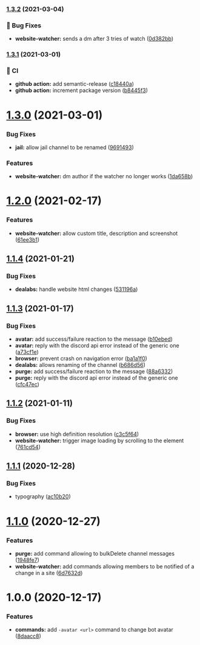 ### [1.3.2](https://github.com/ohanqo/bistro-bot/compare/v1.3.1...v1.3.2) (2021-03-04)


### :bug: Bug Fixes

* **website-watcher:** sends a dm after 3 tries of watch ([0d382bb](https://github.com/ohanqo/bistro-bot/commit/0d382bb02b996f2e627d98905b259cdea719a05a))

### [1.3.1](https://github.com/ohanqo/bistro-bot/compare/v1.3.0...v1.3.1) (2021-03-01)


### :repeat: CI

* **github action:** add semantic-release ([c18440a](https://github.com/ohanqo/bistro-bot/commit/c18440acec122db03c56fcfcbaafd410b200f3e8))
* **github action:** increment package version ([b8445f3](https://github.com/ohanqo/bistro-bot/commit/b8445f3c50edded34b60cf4429ac3d9075339285))

# [1.3.0](https://github.com/ohanqo/bistro-bot/compare/v1.2.0...v1.3.0) (2021-03-01)


### Bug Fixes

* **jail:** allow jail channel to be renamed ([9691493](https://github.com/ohanqo/bistro-bot/commit/96914933b01f5243bd85bc7bf51cef26c3bac0a8))


### Features

* **website-watcher:** dm author if the watcher no longer works ([1da658b](https://github.com/ohanqo/bistro-bot/commit/1da658bc7ee72d20ca431f694b0c523afc89ea16))

# [1.2.0](https://github.com/ohanqo/bistro-bot/compare/v1.1.4...v1.2.0) (2021-02-17)


### Features

* **website-watcher:** allow custom title, description and screenshot ([61ee3b1](https://github.com/ohanqo/bistro-bot/commit/61ee3b122bfcf97a156a1a1319ff4b3d36010c3e))

## [1.1.4](https://github.com/ohanqo/bistro-bot/compare/v1.1.3...v1.1.4) (2021-01-21)


### Bug Fixes

* **dealabs:** handle website html changes ([531196a](https://github.com/ohanqo/bistro-bot/commit/531196a8228baca5b7fcf5a06a0a344ba6f38faf))

## [1.1.3](https://github.com/ohanqo/bistro-bot/compare/v1.1.2...v1.1.3) (2021-01-17)


### Bug Fixes

* **avatar:** add success/failure reaction to the message ([b10ebed](https://github.com/ohanqo/bistro-bot/commit/b10ebed3b2d511b116b200280fdb7a9d12cbe676))
* **avatar:** reply with the discord api error instead of the generic one ([a73cf1e](https://github.com/ohanqo/bistro-bot/commit/a73cf1ee7aaa5ff01ee49630e7164f066709a96b))
* **browser:** prevent crash on navigation error ([ba1a1f0](https://github.com/ohanqo/bistro-bot/commit/ba1a1f04d2370900030e54577d4fecd567da1c78))
* **dealabs:** allows renaming of the channel ([b686d56](https://github.com/ohanqo/bistro-bot/commit/b686d56d8966c2ceb5041d0d3996f0e5e6dce323))
* **purge:** add success/failure reaction to the message ([88a6332](https://github.com/ohanqo/bistro-bot/commit/88a6332cbfd0a3902c103b147395ee49446b1709))
* **purge:** reply with the discord api error instead of the generic one ([cfc47ec](https://github.com/ohanqo/bistro-bot/commit/cfc47ec03936fae4e21a3d4bb4dc468e7b56575d))

## [1.1.2](https://github.com/ohanqo/bistro-bot/compare/v1.1.1...v1.1.2) (2021-01-11)


### Bug Fixes

* **browser:** use high definition resolution ([c3c5f64](https://github.com/ohanqo/bistro-bot/commit/c3c5f644ac7a8c5c05733c46af62c68009e4cd38))
* **website-watcher:** trigger image loading by scrolling to the element ([761cd54](https://github.com/ohanqo/bistro-bot/commit/761cd546b315a579839674553ea5c7758804dca1))

## [1.1.1](https://github.com/ohanqo/bistro-bot/compare/v1.1.0...v1.1.1) (2020-12-28)


### Bug Fixes

* typography ([ac10b20](https://github.com/ohanqo/bistro-bot/commit/ac10b20ad530b403eb4e48356fdc3e9e716806fb))

# [1.1.0](https://github.com/ohanqo/bistro-bot/compare/v1.0.0...v1.1.0) (2020-12-27)


### Features

* **purge:** add command allowing to bulkDelete channel messages ([1948fe7](https://github.com/ohanqo/bistro-bot/commit/1948fe76a62ba9acedb1d9ac0b1afe5043f7ee75))
* **website-watcher:** add commands allowing members to be notified of a change in a site ([6d7632d](https://github.com/ohanqo/bistro-bot/commit/6d7632d7611b6e2a6218a185c3bf151fe4b1d724))

# 1.0.0 (2020-12-17)


### Features

* **commands:** add `-avatar <url>` command to change bot avatar ([8daacc8](https://github.com/ohanqo/bistro-bot/commit/8daacc83f48da50e8363ff1599698403451737d0))
